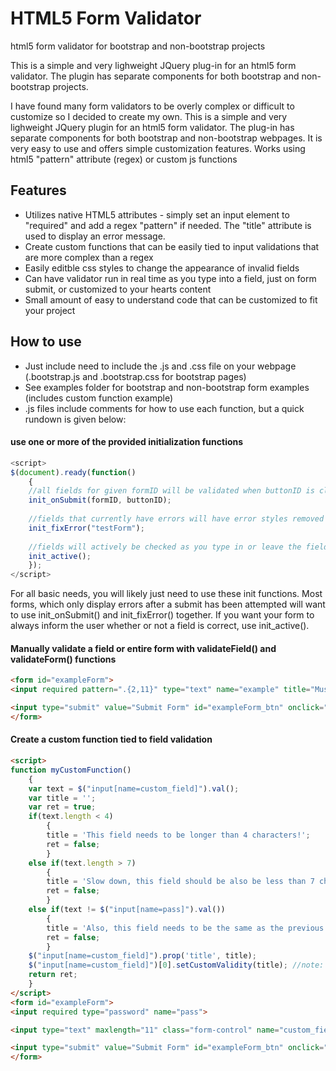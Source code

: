 # HTML5 Form Validator
html5 form validator for bootstrap and non-bootstrap projects

This is a simple and very lighweight JQuery plug-in for an html5 form validator.
The plugin has separate components for both bootstrap and non-bootstrap projects.

I have found many form validators to be overly complex or difficult to customize so I decided to create my own.
This is a simple and very lighweight JQuery plugin for an html5 form validator. The plug-in has separate components for both bootstrap and non-bootstrap webpages. 
It is very easy to use and offers simple customization features. Works using html5 "pattern" attribute (regex) or custom js functions

## Features
- Utilizes native HTML5 attributes - simply set an input element to "required" and add a regex "pattern" if needed. The "title" attribute is used to display an error message.
- Create custom functions that can be easily tied to input validations that are more complex than a regex
- Easily editble css styles to change the appearance of invalid fields
- Can have validator run in real time as you type into a field, just on form submit, or customized to your hearts content
- Small amount of easy to understand code that can be customized to fit your project

## How to use
- Just include need to include the .js and .css file on your webpage (.bootstrap.js and .bootstrap.css for bootstrap pages)
- See examples folder for bootstrap and non-bootstrap form examples (includes custom function example)
- .js files include comments for how to use each function, but a quick rundown is given below:

#### use one or more of the provided initialization functions
```js
<script>
$(document).ready(function()
    {
	//all fields for given formID will be validated when buttonID is clicked
    init_onSubmit(formID, buttonID);
	
	//fields that currently have errors will have error styles removed once field meets correct criteria
    init_fixError("testForm");
	
	//fields will actively be checked as you type in or leave the field and error styles will be displayed as it does or does not match criteria
    init_active();
    });
</script>
```
For all basic needs, you will likely just need to use these init functions. Most forms, which only display errors after a submit has been attempted will want to use init_onSubmit() and init_fixError() together. If you want your form to always inform the user whether or not a field is correct, use init_active().
#### Manually validate a field or entire form with validateField() and validateForm() functions
```html
<form id="exampleForm">
<input required pattern=".{2,11}" type="text" name="example" title="Must be between 2 and 11 characters long" onblur="validateField(this);">

<input type="submit" value="Submit Form" id="exampleForm_btn" onclick="validateForm('exampleForm');">
</form>
```
#### Create a custom function tied to field validation
```html
<script>
function myCustomFunction()
    {
    var text = $("input[name=custom_field]").val();
    var title = '';
    var ret = true;
    if(text.length < 4)
        {
        title = 'This field needs to be longer than 4 characters!';
        ret = false;
        }
    else if(text.length > 7)
        {
        title = 'Slow down, this field should be also be less than 7 characters!';
        ret = false;
        }
    else if(text != $("input[name=pass]").val())
        {
        title = 'Also, this field needs to be the same as the previous password field. Sorry!';
        ret = false;
        }
    $("input[name=custom_field]").prop('title', title);
    $("input[name=custom_field]")[0].setCustomValidity(title); //note: this just needs to not be an empty string in order to mark the field as invalid
    return ret;
    }
</script>
<form id="exampleForm">
<input required type="password" name="pass">

<input type="text" maxlength="11" class="form-control" name="custom_field" onblur="myCustomFunction();">

<input type="submit" value="Submit Form" id="exampleForm_btn" onclick="myCustomFunction();">
</form>
```
